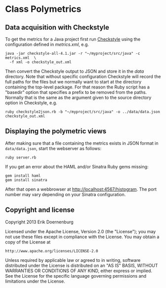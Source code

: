 # Class Polymetrics

## Data acquisition with Checkstyle

To get the metrics for a Java project first run [Checkstyle](http://checkstyle.sourceforge.net/) using the configuration defined in _metrics.xml_, e.g.

    java -jar checkstyle-all-4.1.jar -r "~/myproject/src/java" -c metrics.xml  \
      -f xml -o checkstyle_out.xml
		
Then convert the Checkstyle output to JSON and store it in the _data_ directory. Note that without specific configuration Checkstyle will record the full paths for the files but we normally want to start at the directory containing the top-level package. For that reason the Ruby script has a "basedir" option that specifies a prefix to be removed from the paths. Normally that is the same as the argument given to the source directory option in Checkstyle, e.g.

    ruby checkstyle2json.rb -b "~/myproject/src/java" -o ../data/data.json checkstyle_out.xml


## Displaying the polymetric views

After making sure that a file containing the metrics exists in JSON format in `data/data.json`, start the webserver as follows:

    ruby server.rb 

If you get an error about the HAML and/or Sinatra Ruby gems missing:

    gem install haml
    gem install sinatra

After that open a webbrowser at [http://localhost:4567/histogram](http://localhost:4567/histogram). The port number may vary depending on your Sinatra configuration.


## Copyright and license

Copyright 2013 Erik Doernenburg

Licensed under the Apache License, Version 2.0 (the "License");
you may not use these files except in compliance with the License.
You may obtain a copy of the License at

    http://www.apache.org/licenses/LICENSE-2.0

Unless required by applicable law or agreed to in writing, software
distributed under the License is distributed on an "AS IS" BASIS,
WITHOUT WARRANTIES OR CONDITIONS OF ANY KIND, either express or implied.
See the License for the specific language governing permissions and
limitations under the License.

